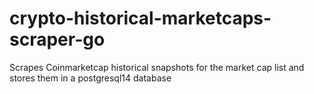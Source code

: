# crypto-historical-marketcaps-scraper-go
Scrapes Coinmarketcap historical snapshots for the market cap list and stores them in a postgresql14 database
